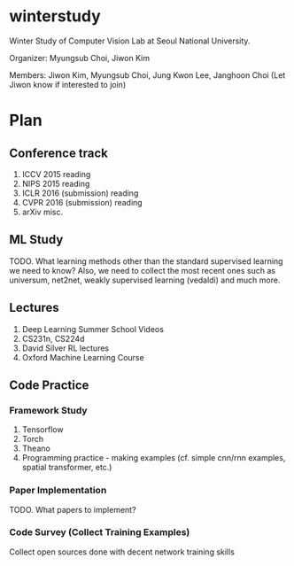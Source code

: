 # winterstudy
Winter Study of Computer Vision Lab at Seoul National University. 

Organizer: Myungsub Choi, Jiwon Kim

Members: Jiwon Kim, Myungsub Choi, Jung Kwon Lee, Janghoon Choi (Let Jiwon know if interested to join)

# Plan 
## Conference track

1. ICCV 2015 reading
2. NIPS 2015 reading
3. ICLR 2016 (submission) reading
4. CVPR 2016 (submission) reading 
5. arXiv misc. 


## ML Study
TODO. What learning methods other than the standard supervised learning we need to know? Also, we need to collect the most recent ones such as universum, net2net, weakly supervised learning (vedaldi) and much more.


## Lectures

1. Deep Learning Summer School Videos
2. CS231n, CS224d
3. David Silver RL lectures
4. Oxford Machine Learning Course


## Code Practice

### Framework Study
1. Tensorflow
2. Torch
3. Theano
4. Programming practice - making examples (cf. simple cnn/rnn examples, spatial transformer, etc.)

### Paper Implementation

TODO. What papers to implement?

### Code Survey (Collect Training Examples)

Collect open sources done with decent network training skills
